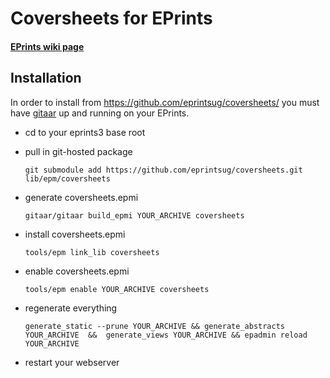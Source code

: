 # Coversheets for EPrints
#### [EPrints wiki page](http://wiki.eprints.org/w/Coversheets)

## Installation
In order to install from https://github.com/eprintsug/coversheets/ you must have [gitaar](https://github.com/eprintsug/gitaar) up and running on your EPrints.

* cd to your eprints3 base root
* pull in git-hosted package

    ```
    git submodule add https://github.com/eprintsug/coversheets.git lib/epm/coversheets
    ```
* generate coversheets.epmi

    ```
    gitaar/gitaar build_epmi YOUR_ARCHIVE coversheets
    ```
* install coversheets.epmi

    ```
    tools/epm link_lib coversheets
    ```
* enable coversheets.epmi

    ```
    tools/epm enable YOUR_ARCHIVE coversheets
    ```
* regenerate everything

    ```
    generate_static --prune YOUR_ARCHIVE && generate_abstracts YOUR_ARCHIVE  &&  generate_views YOUR_ARCHIVE && epadmin reload YOUR_ARCHIVE
    ```
* restart your webserver
